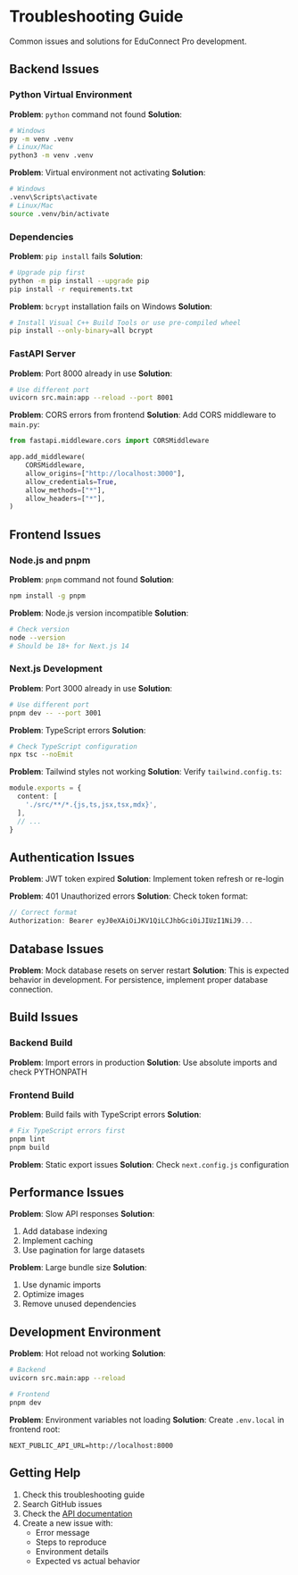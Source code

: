 # Troubleshooting Guide

Common issues and solutions for EduConnect Pro development.

## Backend Issues

### Python Virtual Environment

**Problem**: `python` command not found
**Solution**:
```bash
# Windows
py -m venv .venv
# Linux/Mac
python3 -m venv .venv
```

**Problem**: Virtual environment not activating
**Solution**:
```bash
# Windows
.venv\Scripts\activate
# Linux/Mac
source .venv/bin/activate
```

### Dependencies

**Problem**: `pip install` fails
**Solution**:
```bash
# Upgrade pip first
python -m pip install --upgrade pip
pip install -r requirements.txt
```

**Problem**: `bcrypt` installation fails on Windows
**Solution**:
```bash
# Install Visual C++ Build Tools or use pre-compiled wheel
pip install --only-binary=all bcrypt
```

### FastAPI Server

**Problem**: Port 8000 already in use
**Solution**:
```bash
# Use different port
uvicorn src.main:app --reload --port 8001
```

**Problem**: CORS errors from frontend
**Solution**: Add CORS middleware to `main.py`:
```python
from fastapi.middleware.cors import CORSMiddleware

app.add_middleware(
    CORSMiddleware,
    allow_origins=["http://localhost:3000"],
    allow_credentials=True,
    allow_methods=["*"],
    allow_headers=["*"],
)
```

## Frontend Issues

### Node.js and pnpm

**Problem**: `pnpm` command not found
**Solution**:
```bash
npm install -g pnpm
```

**Problem**: Node.js version incompatible
**Solution**:
```bash
# Check version
node --version
# Should be 18+ for Next.js 14
```

### Next.js Development

**Problem**: Port 3000 already in use
**Solution**:
```bash
# Use different port
pnpm dev -- --port 3001
```

**Problem**: TypeScript errors
**Solution**:
```bash
# Check TypeScript configuration
npx tsc --noEmit
```

**Problem**: Tailwind styles not working
**Solution**: Verify `tailwind.config.ts`:
```typescript
module.exports = {
  content: [
    './src/**/*.{js,ts,jsx,tsx,mdx}',
  ],
  // ...
}
```

## Authentication Issues

**Problem**: JWT token expired
**Solution**: Implement token refresh or re-login

**Problem**: 401 Unauthorized errors
**Solution**: Check token format:
```javascript
// Correct format
Authorization: Bearer eyJ0eXAiOiJKV1QiLCJhbGciOiJIUzI1NiJ9...
```

## Database Issues

**Problem**: Mock database resets on server restart
**Solution**: This is expected behavior in development. For persistence, implement proper database connection.

## Build Issues

### Backend Build

**Problem**: Import errors in production
**Solution**: Use absolute imports and check PYTHONPATH

### Frontend Build

**Problem**: Build fails with TypeScript errors
**Solution**:
```bash
# Fix TypeScript errors first
pnpm lint
pnpm build
```

**Problem**: Static export issues
**Solution**: Check `next.config.js` configuration

## Performance Issues

**Problem**: Slow API responses
**Solution**:
1. Add database indexing
2. Implement caching
3. Use pagination for large datasets

**Problem**: Large bundle size
**Solution**:
1. Use dynamic imports
2. Optimize images
3. Remove unused dependencies

## Development Environment

**Problem**: Hot reload not working
**Solution**:
```bash
# Backend
uvicorn src.main:app --reload

# Frontend
pnpm dev
```

**Problem**: Environment variables not loading
**Solution**: Create `.env.local` in frontend root:
```
NEXT_PUBLIC_API_URL=http://localhost:8000
```

## Getting Help

1. Check this troubleshooting guide
2. Search GitHub issues
3. Check the [API documentation](./api-guide.md)
4. Create a new issue with:
   - Error message
   - Steps to reproduce
   - Environment details
   - Expected vs actual behavior